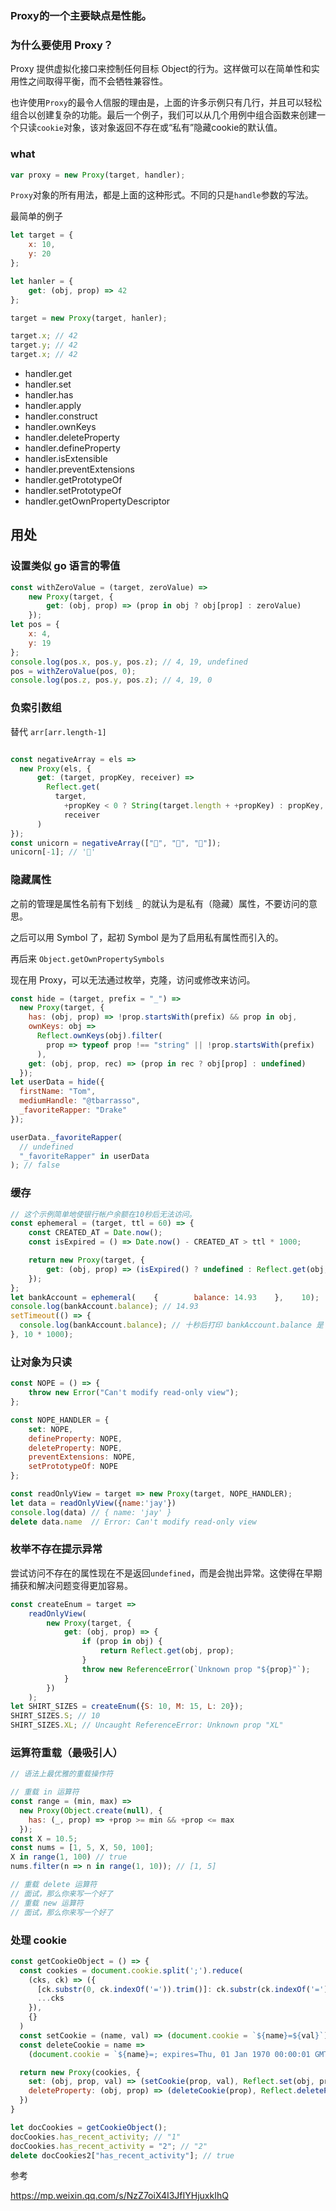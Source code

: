 ### Proxy的一个主要缺点是性能。

### 为什么要使用 Proxy？

Proxy 提供虚拟化接口来控制任何目标 Object的行为。这样做可以在简单性和实用性之间取得平衡，而不会牺牲兼容性。

也许使用`Proxy`的最令人信服的理由是，上面的许多示例只有几行，并且可以轻松组合以创建复杂的功能。最后一个例子，我们可以从几个用例中组合函数来创建一个只读`cookie`对象，该对象返回不存在或“私有”隐藏cookie的默认值。

### what

```js
var proxy = new Proxy(target, handler);
```

`Proxy`对象的所有用法，都是上面的这种形式。不同的只是`handle`参数的写法。

最简单的例子

```js
let target = {
    x: 10,
    y: 20
};

let hanler = {
    get: (obj, prop) => 42
};

target = new Proxy(target, hanler);

target.x; // 42
target.y; // 42
target.x; // 42
```



- handler.get
- handler.set
- handler.has
- handler.apply
- handler.construct
- handler.ownKeys
- handler.deleteProperty
- handler.defineProperty
- handler.isExtensible
- handler.preventExtensions
- handler.getPrototypeOf
- handler.setPrototypeOf
- handler.getOwnPropertyDescriptor

## 用处

### 设置类似 go 语言的零值

```js
const withZeroValue = (target, zeroValue) =>
    new Proxy(target, {
        get: (obj, prop) => (prop in obj ? obj[prop] : zeroValue)
    });
let pos = {
    x: 4,
    y: 19
};
console.log(pos.x, pos.y, pos.z); // 4, 19, undefined
pos = withZeroValue(pos, 0);
console.log(pos.z, pos.y, pos.z); // 4, 19, 0
```

### 负索引数组

替代 `arr[arr.length-1]`

```js

const negativeArray = els =>
  new Proxy(els, {
      get: (target, propKey, receiver) =>
        Reflect.get(
          target,
            +propKey < 0 ? String(target.length + +propKey) : propKey,
            receiver
      )
});
const unicorn = negativeArray(["🐴", "🎂", "🌈"]);
unicorn[-1]; // '🌈'
```

### 隐藏属性

之前的管理是属性名前有下划线 `_` 的就认为是私有（隐藏）属性，不要访问的意思。

之后可以用 Symbol 了，起初 Symbol 是为了启用私有属性而引入的。

再后来 `Object.getOwnPropertySymbols` 

现在用 Proxy，可以无法通过枚举，克隆，访问或修改来访问。

```js
const hide = (target, prefix = "_") =>
  new Proxy(target, {
    has: (obj, prop) => !prop.startsWith(prefix) && prop in obj,
    ownKeys: obj =>
      Reflect.ownKeys(obj).filter(
        prop => typeof prop !== "string" || !prop.startsWith(prefix)
      ),
    get: (obj, prop, rec) => (prop in rec ? obj[prop] : undefined)
  });
let userData = hide({
  firstName: "Tom",
  mediumHandle: "@tbarrasso",
  _favoriteRapper: "Drake"
});

userData._favoriteRapper(
  // undefined
  "_favoriteRapper" in userData
); // false
```

### 缓存

```js
// 这个示例简单地使银行帐户余额在10秒后无法访问。
const ephemeral = (target, ttl = 60) => {
    const CREATED_AT = Date.now();
    const isExpired = () => Date.now() - CREATED_AT > ttl * 1000;

    return new Proxy(target, {
        get: (obj, prop) => (isExpired() ? undefined : Reflect.get(obj, prop))
    });
};
let bankAccount = ephemeral(    {        balance: 14.93    },    10);
console.log(bankAccount.balance); // 14.93
setTimeout(() => {  
  console.log(bankAccount.balance); // 十秒后打印 bankAccount.balance 是 undefined
}, 10 * 1000);
```

### 让对象为只读

```js
const NOPE = () => {
    throw new Error("Can't modify read-only view");
};

const NOPE_HANDLER = {
    set: NOPE,
    defineProperty: NOPE,
    deleteProperty: NOPE,
    preventExtensions: NOPE,
    setPrototypeOf: NOPE
};

const readOnlyView = target => new Proxy(target, NOPE_HANDLER);
let data = readOnlyView({name:'jay'})
console.log(data) // { name: 'jay' }
delete data.name  // Error: Can't modify read-only view
```

### 枚举不存在提示异常

尝试访问不存在的属性现在不是返回`undefined`，而是会抛出异常。这使得在早期捕获和解决问题变得更加容易。

```js
const createEnum = target =>
    readOnlyView(
        new Proxy(target, {
            get: (obj, prop) => {
                if (prop in obj) {
                    return Reflect.get(obj, prop);
                }
                throw new ReferenceError(`Unknown prop "${prop}"`);
            }
        })
    );
let SHIRT_SIZES = createEnum({S: 10, M: 15, L: 20});
SHIRT_SIZES.S; // 10
SHIRT_SIZES.XL; // Uncaught ReferenceError: Unknown prop "XL"
```

### 运算符重载（最吸引人）

```js
// 语法上最优雅的重载操作符

// 重载 in 运算符
const range = (min, max) =>
  new Proxy(Object.create(null), {
    has: (_, prop) => +prop >= min && +prop <= max
  });
const X = 10.5;
const nums = [1, 5, X, 50, 100];
X in range(1, 100) // true
nums.filter(n => n in range(1, 10)); // [1, 5]

// 重载 delete 运算符
// 面试，那么你来写一个好了
// 重载 new 运算符
// 面试，那么你来写一个好了
```

### 处理 cookie

```js
const getCookieObject = () => {
  const cookies = document.cookie.split(';').reduce(
    (cks, ck) => ({
      [ck.substr(0, ck.indexOf('=')).trim()]: ck.substr(ck.indexOf('=') + 1),
      ...cks
    }),
    {}
  )
  const setCookie = (name, val) => (document.cookie = `${name}=${val}`)
  const deleteCookie = name =>
    (document.cookie = `${name}=; expires=Thu, 01 Jan 1970 00:00:01 GMT;`)

  return new Proxy(cookies, {
    set: (obj, prop, val) => (setCookie(prop, val), Reflect.set(obj, prop, val)),
    deleteProperty: (obj, prop) => (deleteCookie(prop), Reflect.deleteProperty(obj, prop))
  })
}

let docCookies = getCookieObject();
docCookies.has_recent_activity; // "1"
docCookies.has_recent_activity = "2"; // "2"
delete docCookies2["has_recent_activity"]; // true

```

参考

https://mp.weixin.qq.com/s/NzZ7oiX4I3JfIYHjuxkIhQ